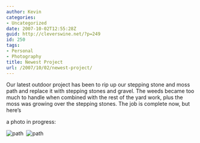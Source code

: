 ```yaml
---
author: Kevin
categories:
- Uncategorized
date: 2007-10-02T12:55:28Z
guid: http://cleverswine.net/?p=249
id: 250
tags:
- Personal
- Photography
title: Newest Project
url: /2007/10/02/newest-project/
---
```


Our latest outdoor project has been to rip up our stepping stone and moss path and replace it with stepping stones and gravel. The weeds became too much to handle when combined with the rest of the yard work, plus the moss was growing over the stepping stones. The job is complete now, but here&#8217;s<!-- Traffic Statistics -->


  

  
<!-- End Traffic Statistics --> a photo in progress:

<img src="https://i0.wp.com/farm2.static.flickr.com/1240/1459959898_f86b7e10ab_m_d.jpg?w=840" alt="path" style="margin-right: 8px;" data-recalc-dims="1" /><img src="https://i0.wp.com/farm2.static.flickr.com/1034/1459959870_4cd2af8111_m_d.jpg?w=840" alt="path" data-recalc-dims="1" />